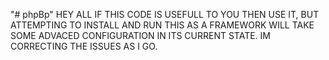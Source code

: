"# phpBp" 
HEY ALL IF THIS CODE IS USEFULL TO YOU THEN USE IT, BUT ATTEMPTING TO INSTALL AND RUN THIS AS A FRAMEWORK WILL TAKE SOME ADVACED CONFIGURATION IN ITS CURRENT STATE. IM CORRECTING THE ISSUES AS I GO.

